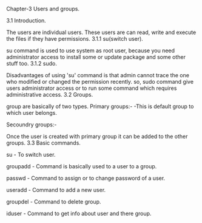 Chapter-3 Users and groups.

3.1 Introduction.

The users are individual users.
These users are can read, write and execute the files if they have permissions.
3.1.1 su(switch user).

su command is used to use system as root user, because you need administrator access to install some or update package and some other stuff too.
3.1.2 sudo.

Disadvantages of using 'su' command is that admin cannot trace the one who modified or changed the permission recently.
so, sudo command give users administrator access or to run some command which requires administrative access.
3.2 Groups.

group are basically of two types.
Primary groups:- -This is default group to which user belongs.

Secoundry groups:-

Once the user is created with primary group it can be added to the other groups.
3.3 Basic commands.

su - To switch user.

groupadd - Command is basically used to a user to a group.

passwd - Command to assign or to change password of a user.

useradd - Command to add a new user.

groupdel - Command to delete group.

iduser - Command to get info about user and there group.